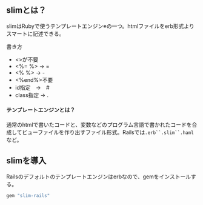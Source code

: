 ## slimとは？
slimはRubyで使うテンプレートエンジン※の一つ。htmlファイルをerb形式よりスマートに記述できる。

書き方
- <>が不要
- <%= %> → =
- <% %> → -
- <%end%>不要
- id指定　→　#
- class指定 → .

#### テンプレートエンジンとは？
通常のhtmlで書いたコードと、変数などのプログラム言語で書かれたコードを合成してビューファイルを作り出すファイル形式。Railsでは`.erb``.slim``.haml`など。

## slimを導入
Railsのデフォルトのテンプレートエンジンはerbなので、gemをインストールする。

```rails:Gemfile.rb
gem "slim-rails"
```
